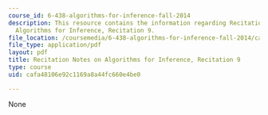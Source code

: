 ```yaml
---
course_id: 6-438-algorithms-for-inference-fall-2014
description: This resource contains the information regarding Recitation Notes on
  Algorithms for Inference, Recitation 9.
file_location: /coursemedia/6-438-algorithms-for-inference-fall-2014/cafa48106e92c1169a8a44fc660e4be0_MIT6_438F14_rec9.pdf
file_type: application/pdf
layout: pdf
title: Recitation Notes on Algorithms for Inference, Recitation 9
type: course
uid: cafa48106e92c1169a8a44fc660e4be0

---
```

None